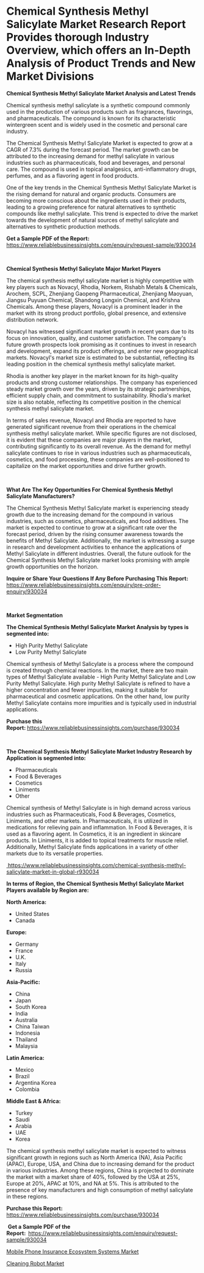<p><h1>Chemical Synthesis Methyl Salicylate Market Research Report Provides thorough Industry Overview, which offers an In-Depth Analysis of Product Trends and New Market Divisions</h1></p><p><strong>Chemical Synthesis Methyl Salicylate Market Analysis and Latest Trends</strong></p>
<p><p>Chemical synthesis methyl salicylate is a synthetic compound commonly used in the production of various products such as fragrances, flavorings, and pharmaceuticals. The compound is known for its characteristic wintergreen scent and is widely used in the cosmetic and personal care industry.</p><p>The Chemical Synthesis Methyl Salicylate Market is expected to grow at a CAGR of 7.3% during the forecast period. The market growth can be attributed to the increasing demand for methyl salicylate in various industries such as pharmaceuticals, food and beverages, and personal care. The compound is used in topical analgesics, anti-inflammatory drugs, perfumes, and as a flavoring agent in food products.</p><p>One of the key trends in the Chemical Synthesis Methyl Salicylate Market is the rising demand for natural and organic products. Consumers are becoming more conscious about the ingredients used in their products, leading to a growing preference for natural alternatives to synthetic compounds like methyl salicylate. This trend is expected to drive the market towards the development of natural sources of methyl salicylate and alternatives to synthetic production methods.</p></p>
<p><strong>Get a Sample PDF of the Report:&nbsp;</strong> <a href="https://www.reliablebusinessinsights.com/enquiry/request-sample/930034">https://www.reliablebusinessinsights.com/enquiry/request-sample/930034</a></p>
<p>&nbsp;</p>
<p><strong>Chemical Synthesis Methyl Salicylate Major Market Players</strong></p>
<p><p>The chemical synthesis methyl salicylate market is highly competitive with key players such as Novacyl, Rhodia, Norkem, Rishabh Metals & Chemicals, Arochem, SCPL, Zhenjiang Gaopeng Pharmaceutical, Zhenjiang Maoyuan, Jiangsu Puyuan Chemical, Shandong Longxin Chemical, and Krishna Chemicals. Among these players, Novacyl is a prominent leader in the market with its strong product portfolio, global presence, and extensive distribution network.</p><p>Novacyl has witnessed significant market growth in recent years due to its focus on innovation, quality, and customer satisfaction. The company's future growth prospects look promising as it continues to invest in research and development, expand its product offerings, and enter new geographical markets. Novacyl's market size is estimated to be substantial, reflecting its leading position in the chemical synthesis methyl salicylate market.</p><p>Rhodia is another key player in the market known for its high-quality products and strong customer relationships. The company has experienced steady market growth over the years, driven by its strategic partnerships, efficient supply chain, and commitment to sustainability. Rhodia's market size is also notable, reflecting its competitive position in the chemical synthesis methyl salicylate market.</p><p>In terms of sales revenue, Novacyl and Rhodia are reported to have generated significant revenue from their operations in the chemical synthesis methyl salicylate market. While specific figures are not disclosed, it is evident that these companies are major players in the market, contributing significantly to its overall revenue. As the demand for methyl salicylate continues to rise in various industries such as pharmaceuticals, cosmetics, and food processing, these companies are well-positioned to capitalize on the market opportunities and drive further growth.</p></p>
<p>&nbsp;</p>
<p><strong>What Are The Key Opportunities For Chemical Synthesis Methyl Salicylate Manufacturers?</strong></p>
<p><p>The Chemical Synthesis Methyl Salicylate market is experiencing steady growth due to the increasing demand for the compound in various industries, such as cosmetics, pharmaceuticals, and food additives. The market is expected to continue to grow at a significant rate over the forecast period, driven by the rising consumer awareness towards the benefits of Methyl Salicylate. Additionally, the market is witnessing a surge in research and development activities to enhance the applications of Methyl Salicylate in different industries. Overall, the future outlook for the Chemical Synthesis Methyl Salicylate market looks promising with ample growth opportunities on the horizon.</p></p>
<p><strong>Inquire or Share Your Questions If Any Before Purchasing This Report:</strong> <a href="https://www.reliablebusinessinsights.com/enquiry/pre-order-enquiry/930034">https://www.reliablebusinessinsights.com/enquiry/pre-order-enquiry/930034</a></p>
<p>&nbsp;</p>
<p><strong>Market Segmentation</strong></p>
<p><strong>The Chemical Synthesis Methyl Salicylate Market Analysis by types is segmented into:</strong></p>
<p><ul><li>High Purity Methyl Salicylate</li><li>Low Purity Methyl Salicylate</li></ul></p>
<p><p>Chemical synthesis of Methyl Salicylate is a process where the compound is created through chemical reactions. In the market, there are two main types of Methyl Salicylate available - High Purity Methyl Salicylate and Low Purity Methyl Salicylate. High purity Methyl Salicylate is refined to have a higher concentration and fewer impurities, making it suitable for pharmaceutical and cosmetic applications. On the other hand, low purity Methyl Salicylate contains more impurities and is typically used in industrial applications.</p></p>
<p><strong>Purchase this Report:&nbsp;</strong><a href="https://www.reliablebusinessinsights.com/purchase/930034">https://www.reliablebusinessinsights.com/purchase/930034</a></p>
<p>&nbsp;</p>
<p><strong>The Chemical Synthesis Methyl Salicylate Market Industry Research by Application is segmented into:</strong></p>
<p><ul><li>Pharmaceuticals</li><li>Food & Beverages</li><li>Cosmetics</li><li>Liniments</li><li>Other</li></ul></p>
<p><p>Chemical synthesis of Methyl Salicylate is in high demand across various industries such as Pharmaceuticals, Food & Beverages, Cosmetics, Liniments, and other markets. In Pharmaceuticals, it is utilized in medications for relieving pain and inflammation. In Food & Beverages, it is used as a flavoring agent. In Cosmetics, it is an ingredient in skincare products. In Liniments, it is added to topical treatments for muscle relief. Additionally, Methyl Salicylate finds applications in a variety of other markets due to its versatile properties.</p></p>
<p><a href="https://www.reliablebusinessinsights.com/chemical-synthesis-methyl-salicylate-market-in-global-r930034">&nbsp;https://www.reliablebusinessinsights.com/chemical-synthesis-methyl-salicylate-market-in-global-r930034</a></p>
<p><strong>In terms of Region, the Chemical Synthesis Methyl Salicylate Market Players available by Region are:</strong></p>
<p>
    <p> <strong> North America: </strong>
        <ul>
            <li>United States</li>
            <li>Canada</li>
        </ul>
        </p> 
    <p> <strong> Europe: </strong>
        <ul>
            <li>Germany</li>
            <li>France</li>
            <li>U.K.</li>
            <li>Italy</li>
            <li>Russia</li>
        </ul>
        </p> 
    <p> <strong> Asia-Pacific: </strong>
        <ul>
            <li>China</li>
            <li>Japan</li>
            <li>South Korea</li>
            <li>India</li>
            <li>Australia</li>
            <li>China Taiwan</li>
            <li>Indonesia</li>
            <li>Thailand</li>
            <li>Malaysia</li>
        </ul>
        </p> 
    <p> <strong> Latin America: </strong>
        <ul>
            <li>Mexico</li>
            <li>Brazil</li>
            <li>Argentina Korea</li>
            <li>Colombia</li>
        </ul>
        </p> 
    <p> <strong> Middle East & Africa: </strong>
        <ul>
            <li>Turkey</li>
            <li>Saudi</li>
            <li>Arabia</li>
            <li>UAE</li>
            <li>Korea</li>
        </ul>
    </p>
    </p>
<p><p>The chemical synthesis methyl salicylate market is expected to witness significant growth in regions such as North America (NA), Asia Pacific (APAC), Europe, USA, and China due to increasing demand for the product in various industries. Among these regions, China is projected to dominate the market with a market share of 40%, followed by the USA at 25%, Europe at 20%, APAC at 10%, and NA at 5%. This is attributed to the presence of key manufacturers and high consumption of methyl salicylate in these regions.</p></p>
<p><strong>Purchase this Report: </strong><a href="https://www.reliablebusinessinsights.com/purchase/930034">https://www.reliablebusinessinsights.com/purchase/930034</a></p>
<p>&nbsp;<strong>Get a Sample PDF of the Report:&nbsp;&nbsp;</strong><a href="https://www.reliablebusinessinsights.com/enquiry/request-sample/930034">https://www.reliablebusinessinsights.com/enquiry/request-sample/930034</a></p>
<p><strong></strong></p>
<p><p><a href="https://github.com/wwwkeltoum/Market-Research-Report-List-4/blob/main/mobile-phone-insurance-ecosystem-systems-market.md">Mobile Phone Insurance Ecosystem Systems Market</a></p><p><a href="https://issuu.com/reportprime-2/docs/cleaning-robot-market-size-2030.ppt_f7c236c457fbd1">Cleaning Robot Market</a></p></p>